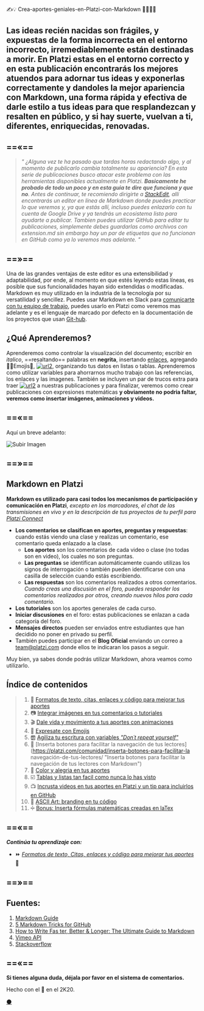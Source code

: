 ✍️💡 Crea-aportes-geniales-en-Platzi-con-Markdown  👨‍🎨👩‍🎨


Las ideas recién nacidas son frágiles, y expuestas de la forma incorrecta en el entorno incorrecto, irremediablemente están destinadas a morir. **En Platzi estas en el entorno correcto y en esta publicación encontrarás los mejores atuendos para adornar tus ideas y exponerlas correctamente y dandoles la mejor apariencia con Markdown**, una forma rápida y efectiva de darle estilo a tus ideas para que resplandezcan y resalten en público, y si hay suerte, vuelvan a ti, diferentes, enriquecidas, renovadas. 
---

==«==
---
> _" ¿Alguna vez te ha pasado que tardas horas redactando algo, y al momento de publicarlo cambia totalmente su apariencia? En esta serie de publicaciones busco atacar este problema con las herramientas disponibles actualmente en Platzi. **Basicamente he probado de todo un poco y en esta guia te dire que funciona y que no**.  Antes de continuar, te recomiendo dirigirte a [StackEdit](https://stackedit.io/app#), allí encontrarás  un editor en línea de Markdown donde puedes practicar lo que veremos y, ya que estás allí, incluso puedes enlazarlo con tu cuenta de Google Drive y ya tendrás un ecosistema listo para ayudarte a publicar. Tambien puedes utilizar GitHub para editar tu publicaciones, simplemente debes guardarlas como archivos con extension.md sin embargo hay un par de etiquetas que no funcionan en GitHub como ya lo veremos mas adelante. "_

==»==
---


Una de las grandes ventajas de este editor es una extensibilidad y adaptabilidad, por ende, al momento en que estés leyendo estas líneas, es posible que sus funcionalidades hayan sido extendidas o modificadas. Markdown es muy utilizado en la industria de la tecnología por su versatilidad y sencillez. Puedes usar Markdown en Slack para [comunicarte con tu equipo de trabajo](https://platzi.com/clases/slack/ "Curso de Comunicación Online con Slack"), puedes usarlo en Platzi como veremos mas adelante y es el lenguaje de marcado por defecto en la documentación de los proyectos que usan [Git-hub](https://platzi.com/clases/git-github/ "Curso Profesional de Git y GitHub").  

## ¿Qué Aprenderemos?

Aprenderemos como controlar la visualización del documento; escribir en _italico_, ==resaltando== palabras en **negrita**, insertando [enlaces](), agregando 👨‍🚀Emojis🚀,  [![url2](https://via.placeholder.com/75x16/444/fcfcfc?text=Botones "Código Fuente del artículo Imágenes")](#), organizando tus datos en listas o tablas. Aprenderemos como utilizar variables para ahorrarnos mucho trabajo con las referencias, los enlaces y las imagenes. También se incluyen un par de trucos extra para traer [![url2](https://via.placeholder.com/75x16/98ca3f/444?text=Color "Código Fuente del artículo Imágenes")]() a nuestras publicaciones y para finalizar, veremos como crear publicaciones con expresiones matemáticas **y obviamente no podria faltar, veremos como insertar imágenes, animaciones y videos.** 

==«==
---

Aquí un breve adelanto:

![Subir Imagen](https://i.imgur.com/XXBeF2X.gif)

==»==
---

## Markdown en Platzi


**Markdown es utilizado para casi todos los mecanismos de participación y comunicación en Platzi**, _excepto en los marcadores, el chat de las transmisiones en vivo y en la descripción de tus proyectos de tu perfil para [Platzi Connect](https://platzi.com/empleos/)_

* **Los comentarios se clasifican en aportes, preguntas y respuestas**: cuando estás viendo una clase y realizas un comentario, ese comentario queda enlazado a la clase.  
    * **Los aportes** son los comentarios de cada video o clase (no todas son en video), los cuales no son preguntas.
  * **Las preguntas** se identifican automáticamente cuando utilizas los signos de interrogación o también pueden identificarse con una casilla de selección cuando estás escribiendo.
  * **Las respuestas** son los comentarios realizados a otros comentarios. _Cuando creas una discusión en el foro, puedes responder los comentarios realizados por otros, creando nuevos hilos para cada comentario._
* **Los tutoriales** son los aportes generales de cada curso.
* **Iniciar discusiones** en el foro: estas publicaciones se enlazan a cada categoría del foro.
* **Mensajes directos** pueden ser enviados entre estudiantes que han decidido no poner en privado su perfil.
* También puedes participar en el **Blog Oficial** enviando un correo a team@platzi.com donde ellos te indicaran los pasos a seguir.


Muy bien, ya sabes donde podrás utilizar Markdown, ahora veamos como utilizarlo. 


## Índice de contenidos


>1. 📖 [Formatos de texto, citas, enlaces y código para mejorar tus aportes](https://platzi.com/comunidad/formatos-de-texto-citas-enlaces-y-codigo-para-mejorar-tus-aportes/ "Formatos de texto, citas, enlaces y código para mejorar tus aportes con Markdown") 
>1. 📷 [Integrar imágenes en tus comentarios o tutoriales](https://platzi.com/comunidad/integrar-imagenes-en-tus-comentarios-o-tutoriales/ "Integrar imágenes en tus comentarios o tutoriales con Markdown") 
>1. 🎬 [Dale vida y movimiento a tus aportes con animaciones](https://platzi.com/comunidad/dale-vida-y-movimiento-a-tus-aportes-con-animaciones/ "Dale vida y movimiento a tus aportes con animaciones con Markdown") 
>1. 🍕 [Expresate con Emojis](https://platzi.com/comunidad/expresate-con-emojis/ "Expresate con Emojis con Markdown") 
>1. 🆎 [Agiliza tu escritura con variables _"Don´t repeat yourself"_ ](https://platzi.com/comunidad/agiliza-tu-escritura-con-variables-don-t-repeat-yourself/ "Agiliza tu escritura con variables Don´t repeat yourself con Markdown") 
>1. 🔲 [Inserta botones para facilitar la navegación de tus lectores](https://platzi.com/comunidad/inserta-botones-para-facilitar-la navegación-de-tus-lectores/ "Inserta botones para facilitar la navegación de tus lectores con Markdown") 
>1. 🌈 [Color y alegria en tus aportes](https://platzi.com/comunidad/color-y-alegria-en-tus-aportes/ "Color y alegria en tus aportes con Markdown") 
>1. ☑️ [Tablas y listas tan facil como nunca lo has visto](https://platzi.com/comunidad/tablas-y-listas-tan-facil-como-nunca-lo-has-visto/ "Tablas y listas tan facil como nunca lo has visto con Markdown") 
>1. 📺 [Incrusta videos en tus aportes en Platzi y un tip para incluirlos en GitHub](https://platzi.com/comunidad/incrusta-videos-en-tus-aportes-para-platzi-y-un-tip-para-incluirlos-en-github/ "Incrusta videos en tus aportes en Platzi y un tip para incluirlos en GitHub con Markdown") 
>1. 🔣 [ASCII Art: branding en tu código](https://platzi.com/comunidad/ascii-art-branding-en-tu-codigo/ "ASCII Art: branding en tu código con Markdown") 
>1. ➗ [Bonus: Inserta fórmulas matemáticas creadas en laTex](https://platzi.com/comunidad/bonus-inserta-formulas-matematicas-creadas-en-laTex/ "Bonus: Inserta fórmulas matemáticas creadas en laTex con Markdown") 




==«==
---



**_Continúa tu aprendizaje con:_**

* ⏩ [_Formatos de texto, Citas, enlaces y código para mejorar tus aportes_](https://platzi.com/comunidad/formatos-de-texto-citas-enlaces-y-codigo-para-mejorar-tus-aportes) 📖


==»==
---


Fuentes:
---

1. [Markdown Guide](https://ia.net/writer/support/general/markdown-guide) 
1. [5 Markdown Tricks for GitHub](https://grantwinney.com/cool-markdown-tricks-for-github/)
1. [How to Write Fas ter, Better & Longer: The Ultimate Guide to Markdown](https://ghost.org/changelog/markdown/)
1. [Vimeo API](https://developer.vimeo.com/api/common-formats)
1. [Stackoverflow](https://stackoverflow.com/questions/2068344/how-do-i-get-a-youtube-video-thumbnail-from-the-youtube-api#2068371)


==«==
---

**Si tienes alguna duda, déjala por favor en el sistema de comentarios.**


Hecho con el 💚 en el 2K20. 

[⚫](https://github.com/mistersoftware/Escribe-con-estilo-usando-Markdown/blob/master/00-Escribe-con-estilo-usando-Markdown.md "Repositorio de este articulo en GitHub")
